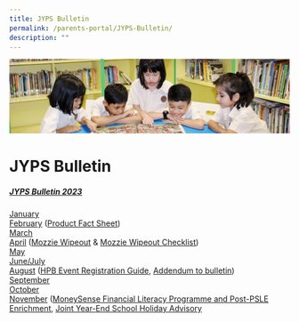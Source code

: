 ```yaml
---
title: JYPS Bulletin
permalink: /parents-portal/JYPS-Bulletin/
description: ""
---
```

![](/images/banner.gif)

JYPS Bulletin
=============

##### <u>JYPS Bulletin 2023</u>

[January](/files/January%20Bulletin_2023_FINAL_Updated.pdf) <br>
[February](/files/February%20Bulletin_2023_Final.pdf) ([Product Fact Sheet](/files/Product%20Fact%20Sheet%20Year%202023.pdf))<br>
[March](/files/march2023.pdf)<br>
[April](/files/april12023.pdf) ([Mozzie Wipeout](/files/april22023.pdf)&nbsp;&amp;&nbsp;[Mozzie Wipeout Checklist](/files/april32023.pdf))<br>
[May](/files/may_bulletin_2023_for%20circulation_updated.pdf)<br>
[June/July](/files/june-july_bulletin_2023_for%20circulation.pdf)<br>
[August](/files/august_bulletin_2023_for%20circulation%20updated.pdf) ([HPB Event Registration Guide](/files/hpb%20event%20registration%20guide.pdf), [Addendum to bulletin](/files/addendum%20to%20the%20jyps%20bulletin%20(august%20issue).pdf))<br>
[September](/files/sep_bulletin_2023_for%20circulation.pdf)<br>
[October](/files/october_bulletin%20_2023_for%20circulation.pdf)<br>
[November](/files/november_bulletin_2023_for%20circulation.pdf) ([MoneySense Financial Literacy Programme and Post-PSLE Enrichment](/files/moneysense%20financial%20literacy%20programme%20and%20post%20psle%20enrichment.pdf), [Joint Year-End School Holiday Advisory](/files/joint%20school_primary%20infographic.pdf)